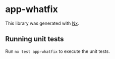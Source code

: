 # app-whatfix

This library was generated with [Nx](https://nx.dev).

## Running unit tests

Run `nx test app-whatfix` to execute the unit tests.
